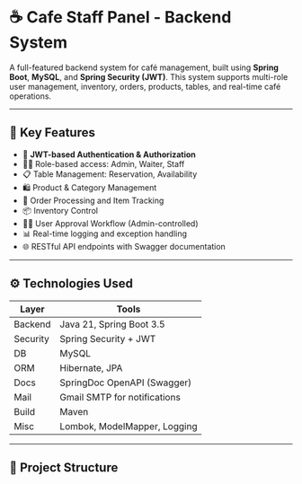# ☕ Cafe Staff Panel - Backend System

A full-featured backend system for café management, built using **Spring Boot**, **MySQL**, and **Spring Security (JWT)**. This system supports multi-role user management, inventory, orders, products, tables, and real-time café operations.

---

## 📌 Key Features

- 🔐 **JWT-based Authentication & Authorization**
- 👨‍🍳 Role-based access: Admin, Waiter, Staff
- 📋 Table Management: Reservation, Availability
- 🛍️ Product & Category Management
- 🧾 Order Processing and Item Tracking
- 📦 Inventory Control
- 🧑‍💼 User Approval Workflow (Admin-controlled)
- 📊 Real-time logging and exception handling
- 🌐 RESTful API endpoints with Swagger documentation

---

## ⚙️ Technologies Used

| Layer | Tools |
|------|-------|
| Backend | Java 21, Spring Boot 3.5 |
| Security | Spring Security + JWT |
| DB | MySQL |
| ORM | Hibernate, JPA |
| Docs | SpringDoc OpenAPI (Swagger) |
| Mail | Gmail SMTP for notifications |
| Build | Maven |
| Misc | Lombok, ModelMapper, Logging |

---

## 🧱 Project Structure

